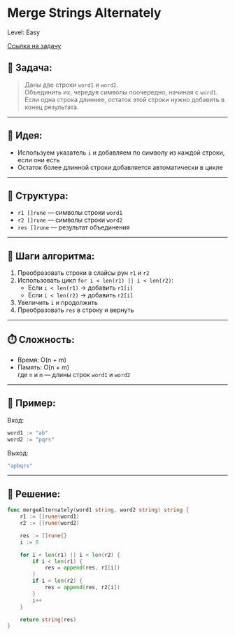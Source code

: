 # Merge Strings Alternately

Level: Easy

[Ссылка на задачу](https://leetcode.com/problems/merge-strings-alternately/)

## 🧠 Задача:
> Даны две строки `word1` и `word2`.  
> Объединить их, чередуя символы поочередно, начиная с `word1`.  
> Если одна строка длиннее, остаток этой строки нужно добавить в конец результата.

---

## 📌 Идея:
- Используем указатель `i` и добавляем по символу из каждой строки, если они есть
- Остаток более длинной строки добавляется автоматически в цикле

---

## 📏 Структура:
- `r1 []rune` — символы строки `word1`
- `r2 []rune` — символы строки `word2`
- `res []rune` — результат объединения

---

## 🔁 Шаги алгоритма:

1. Преобразовать строки в слайсы рун `r1` и `r2`
2. Использовать цикл `for i < len(r1) || i < len(r2)`:
   - Если `i < len(r1)` → добавить `r1[i]`
   - Если `i < len(r2)` → добавить `r2[i]`
3. Увеличить `i` и продолжить
4. Преобразовать `res` в строку и вернуть

---

## ⏱️ Сложность:
- Время: O(n + m)
- Память: O(n + m)  
где `n` и `m` — длины строк `word1` и `word2`

---

## 📄 Пример:

Вход:
```go
word1 := "ab"
word2 := "pqrs"
```

Выход:
```go
"apbqrs"
```

---

## 📝 Решение:

```go
func mergeAlternately(word1 string, word2 string) string {
	r1 := []rune(word1)
	r2 := []rune(word2)

	res := []rune{}
	i := 0

	for i < len(r1) || i < len(r2) {
		if i < len(r1) {
			res = append(res, r1[i])
		}
		if i < len(r2) {
			res = append(res, r2[i])
		}
		i++
	}

	return string(res)
}
```
